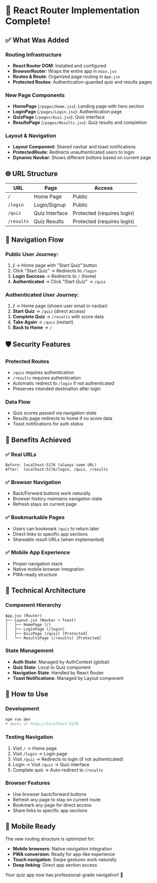 # 🚀 React Router Implementation Complete!

## ✅ What Was Added

### **Routing Infrastructure**
- **React Router DOM**: Installed and configured
- **BrowserRouter**: Wraps the entire app in `main.jsx`
- **Routes & Route**: Organized page routing in `App.jsx`
- **Protected Routes**: Authentication-guarded quiz and results pages

### **New Page Components**
- **HomePage** (`/pages/Home.jsx`): Landing page with hero section
- **LoginPage** (`/pages/Login.jsx`): Authentication page
- **QuizPage** (`/pages/Quiz.jsx`): Quiz interface 
- **ResultsPage** (`/pages/Results.jsx`): Quiz results and completion

### **Layout & Navigation**
- **Layout Component**: Shared navbar and toast notifications
- **ProtectedRoute**: Redirects unauthenticated users to login
- **Dynamic Navbar**: Shows different buttons based on current page

## 🌐 URL Structure

| URL | Page | Access |
|-----|------|--------|
| `/` | Home Page | Public |
| `/login` | Login/Signup | Public |
| `/quiz` | Quiz Interface | Protected (requires login) |
| `/results` | Quiz Results | Protected (requires login) |

## 🔄 Navigation Flow

### **Public User Journey:**
1. **/** → Home page with "Start Quiz" button
2. Click "Start Quiz" → Redirects to `/login` 
3. **Login Success** → Redirects to `/` (home)
4. **Authenticated** → Click "Start Quiz" → `/quiz`

### **Authenticated User Journey:**
1. **/** → Home page (shows user email in navbar)
2. **Start Quiz** → `/quiz` (direct access)
3. **Complete Quiz** → `/results` with score data
4. **Take Again** → `/quiz` (restart)
5. **Back to Home** → `/`

## 🛡️ Security Features

### **Protected Routes**
- `/quiz` requires authentication
- `/results` requires authentication  
- Automatic redirect to `/login` if not authenticated
- Preserves intended destination after login

### **Data Flow**
- Quiz scores passed via navigation state
- Results page redirects to home if no score data
- Toast notifications for auth status

## 🎯 Benefits Achieved

### **✅ Real URLs**
```
Before: localhost:5176 (always same URL)
After:  localhost:5176/login, /quiz, /results
```

### **✅ Browser Navigation**
- Back/Forward buttons work naturally
- Browser history maintains navigation state
- Refresh stays on current page

### **✅ Bookmarkable Pages**
- Users can bookmark `/quiz` to return later
- Direct links to specific app sections
- Shareable result URLs (when implemented)

### **✅ Mobile App Experience**
- Proper navigation stack
- Native mobile browser integration
- PWA-ready structure

## 🔧 Technical Architecture

### **Component Hierarchy**
```
App.jsx (Router)
├── Layout.jsx (Navbar + Toast)
│   ├── HomePage (/)
│   ├── LoginPage (/login)  
│   ├── QuizPage (/quiz) [Protected]
│   └── ResultsPage (/results) [Protected]
```

### **State Management**
- **Auth State**: Managed by AuthContext (global)
- **Quiz State**: Local to Quiz component
- **Navigation State**: Handled by React Router
- **Toast Notifications**: Managed by Layout component

## 🚀 How to Use

### **Development**
```bash
npm run dev
# Opens at http://localhost:5176
```

### **Testing Navigation**
1. Visit `/` → Home page
2. Visit `/login` → Login page  
3. Visit `/quiz` → Redirects to login (if not authenticated)
4. Login → Visit `/quiz` → Quiz interface
5. Complete quiz → Auto-redirect to `/results`

### **Browser Features**
- Use browser back/forward buttons
- Refresh any page to stay on current route
- Bookmark any page for direct access
- Share links to specific app sections

## 📱 Mobile Ready

The new routing structure is optimized for:
- **Mobile browsers**: Native navigation integration
- **PWA conversion**: Ready for app-like experience  
- **Touch navigation**: Swipe gestures work naturally
- **Deep linking**: Direct app section access

Your quiz app now has professional-grade navigation! 🎉
